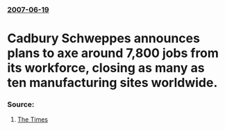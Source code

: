 ### [2007-06-19](/news/2007/06/19/index.md)

#  Cadbury Schweppes announces plans to axe around 7,800 jobs from its workforce, closing as many as ten manufacturing sites worldwide. 




### Source:

1. [The Times](http://business.timesonline.co.uk/tol/business/industry_sectors/consumer_goods/article1953216.ece)
